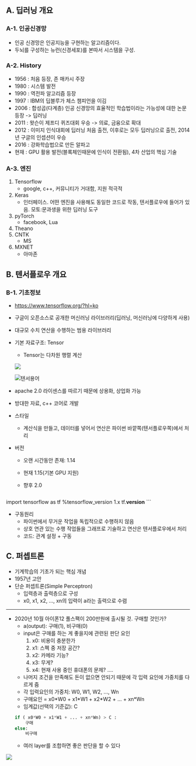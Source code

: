 ## A. 딥러닝 개요

### A-1. 인공신경망

- 인공 신경망은 인공지능을 구현하는 알고리즘이다.
- 두뇌를 구성하는 뉴런(신경세포)를 본따서 시스템을 구성.



### A-2. History
- 1956 : 처음 등장, 존 매카시 주장
- 1980 : 시스템 발전
- 1990 : 역전파 알고리즘 등장
- 1997 : IBM의 딥블루가 체스 챔피언을 이김
- 2006 : 합성곱(다계층) 인공 신경망의 효율적인 학습법이라는 가능성에 대한 논문 등장 -> 딥러닝
- 2011 : 왓슨이 제프디 퀴즈대회 우승 -> 의료, 금융으로 확대
- 2012 : 이미지 인식대회에 딥러닝 처음 출전, 이후로는 모두 딥러닝으로 출전, 2014년 구글의 인셉션이 우승
- 2016 : 강화학습법으로 만든 알파고
- 현재 : GPU 활용 발전(블록체인때문에 인식이 전환됨), 4차 산업의 핵심 기술



### A-3. 엔진
1. Tensorflow
   - google, c++, 커뮤니티가 거대함, 지원 적극적
2. Keras
   - 인터페이스. 어떤 엔진을 사용해도 동일한 코드로 작동, 텐서플로우에 들어가 있음. 모토:문과생을 위한 딥러닝 도구
3. pyTorch
   - facebook, Lua
4. Theano
5. CNTK
   - MS
6. MXNET
   - 아마존



## B. 텐서플로우 개요

### B-1. 기초정보
- https://www.tensorflow.org/?hl=ko
- 구글이 오픈소스로 공개한 머신러닝 라이브러리(딥러닝, 머신러닝에 다양하게 사용)
- 대규모 수치 연산을 수행하는 범용 라이브러리
- 기본 자료구조: Tensor
  - Tensor는 다차원 행렬 계산
  
  ![](https://github.com/cr2w59/pengsoo/blob/master/dl/doc/images/8.tensor.jpeg?raw=true)
  
  ![텐서용어](https://github.com/cr2w59/pengsoo/blob/master/dl/doc/images/텐서용어.png?raw=true)
- apache 2.0 라이센스를 따르기 때문에 상용화, 상업화 가능
- 방대한 자료, c++ 코어로 개발
- 스타일
  
  - 계산식을 만들고, 데이터를 넣어서 연산은 파이썬 바깥쪽(텐서플로우쪽)에서 처리
- 버전
  - 오랜 시간동안 존재: 1.14
  
  - 현재 1.15(기본 GPU 지원)

  - 향후 2.0

  ```python
import tensorflow as tf
  %tensorflow_version 1.x
  tf.__version__
    ```
- 구동원리
  - 파이썬에서 무거운 작업을 독립적으로 수행하지 않음
  - 상호 연관 있는 수행 작업들을 그래프로 기술하고 연산은 텐서플로우에서 처리
  - 코드: 관계 설정 + 구동



## C. 퍼셉트론

- 기계학습의 기초가 되는 핵심 개념
- 1957년 고안
- 단순 퍼셉트론(Simple Perceptron)
  - 입력층과 출력층으로 구성
  - x0, x1, x2, ..., xn의 입력이 a라는 출력으로 수렴

---
- 2020년 10월 아이폰12 풀스팩이 200만원에 출시될 것. 구매할 것인가?
  - a(output): 구매(1), 비구매(0)
  - input은 구매를 하는 게 좋을지에 관련된 판단 요인
    1. x0: 비용이 충분한가
    2. x1: 스펙 중 저장 공간?
    3. x2: 카메라 기능?
    4. x3: 무게?
    5. x4: 현재 사용 중인 휴대폰의 문제?
    ....
  - 나머지 조건을 만족해도 돈이 없으면 안되기 때문에 각 입력 요인에 가중치를 다르게 줌
  - 각 입력요인의 가중치: W0, W1, W2, ..., Wn
  - 구매요인 = x0\*W0 + x1\*W1 + x2\*W2 + ... + xn\*Wn
  - 임계값(선택의 기준값): C
  ```python
  if ( x0*W0 + x1*W1 + ... + xn*Wn) > C :
      구매
  else:
      비구매
  ```
  - 여러 layer를 조합하면 좋은 판단을 할 수 있다

![](https://github.com/cr2w59/pengsoo/blob/master/dl/doc/images/perceptron.png?raw=true)